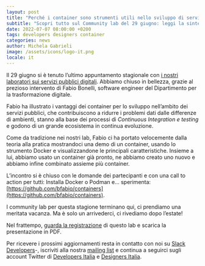 ```yaml
---
layout: post
title: "Perché i container sono strumenti utili nello sviluppo di servizi pubblici digitali"
subtitle: "Scopri tutto sul Community lab del 29 giugno: leggi la sintesi e guarda il video"
date: 2022-07-07 08:00:00 +0200
tags: developers designers container 
categories: news
author: Michela Gabrieli
image: /assets/icons/logo-it.png
locale: it
---
```

Il 29 giugno si è tenuto l’ultimo appuntamento stagionale con [i nostri laboratori sui servizi pubblici digitali](https://innovazione.gov.it/notizie/articoli/developers-italia-e-designers-italia-le-persone-al-centro-della-community/). Abbiamo chiuso in bellezza, grazie al prezioso intervento di Fabio Bonelli, software engineer del Dipartimento per la trasformazione digitale. 

Fabio ha illustrato i vantaggi dei container per lo sviluppo nell’ambito dei servizi pubblici, che contribuiscono a ridurre i problemi dati dalle differenze di ambienti, stanno alla base dei processi di *Continuous Integration e testing* e godono di un grande ecosistema in continua evoluzione.

Come da tradizione nei nostri lab, Fabio ci ha portato velocemente dalla teoria alla pratica mostrandoci una demo di un container, usando lo strumento Docker e visualizzandone le principali caratteristiche. Insieme a lui, abbiamo usato un container già pronto, ne abbiamo creato uno nuovo e abbiamo infine combinato assieme più container.

L’incontro si è chiuso con le domande dei partecipanti e con una call to action per tutti: Installa Docker o Podman e… sperimenta: [https://github.com/bfabio/containers](https://github.com/bfabio/containers).

I community lab per questa stagione terminano qui, ci prendiamo una meritata vacanza. Ma è solo un arrivederci, ci rivediamo dopo l’estate! 

Nel frattempo, [guarda la registrazione](https://www.youtube.com/watch?v=SwbP7DA9eR0&t=1995s) di questo lab e scarica la presentazione in PDF.

Per ricevere i prossimi aggiornamenti resta in contatto con noi su [Slack Developers](https://slack.developers.italia.it/)-, iscriviti alla nostra [mailing list](https://www.google.com/url?q=https://unisciti.developers.italia.it&sa=D&source=docs&ust=1657178342195309&usg=AOvVaw0nzfBX6MfvZfFSrdDIEyLU) e continua a seguirci sugli account Twitter di [Developers Italia](https://twitter.com/developersITA) e [Designers Italia](https://twitter.com/DesignersITA).
